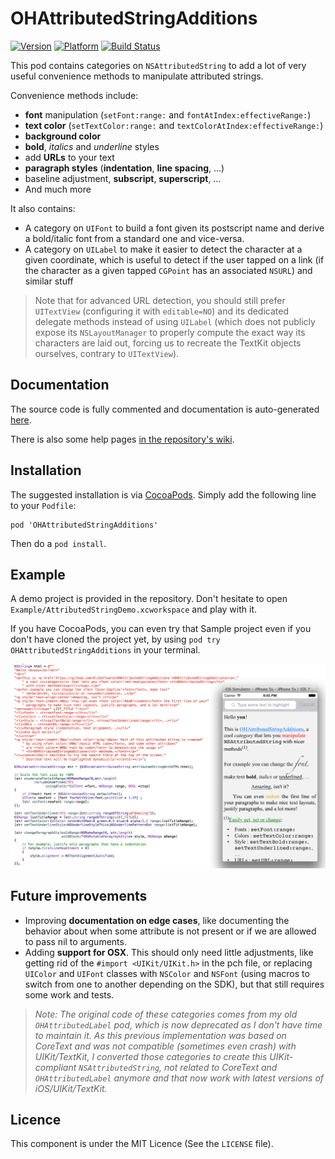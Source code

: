 # OHAttributedStringAdditions

[![Version](http://cocoapod-badges.herokuapp.com/v/OHAttributedStringAdditions/badge.png)](http://cocoadocs.org/docsets/OHAttributedStringAdditions)
[![Platform](http://cocoapod-badges.herokuapp.com/p/OHAttributedStringAdditions/badge.png)](http://cocoadocs.org/docsets/OHAttributedStringAdditions)
[![Build Status](https://travis-ci.org/AliSoftware/OHAttributedStringAdditions.png?branch=master)](https://travis-ci.org/AliSoftware/OHAttributedStringAdditions)

This pod contains categories on `NSAttributedString` to add a lot of very useful convenience methods to manipulate attributed strings.

Convenience methods include:

* **font** manipulation (`setFont:range:` and `fontAtIndex:effectiveRange:`)
* **text color** (`setTextColor:range:` and `textColorAtIndex:effectiveRange:`)
* **background color**
* **bold**, *italics* and *underline* styles
* add **URLs** to your text
* **paragraph styles** (**indentation**, **line spacing**, …)
* baseline adjustment, **subscript**, **superscript**, …
* And much more

It also contains:

* A category on `UIFont` to build a font given its postscript name and derive a bold/italic font from a standard one and vice-versa.
* A category on `UILabel` to make it easier to detect the character at a given coordinate, which is useful to detect if the user tapped on a link (if the character as a given tapped `CGPoint` has an associated `NSURL`) and similar stuff

> Note that for advanced URL detection, you should still prefer `UITextView` (configuring it with `editable=NO`) and its dedicated delegate methods instead of using `UILabel` (which does not publicly expose its `NSLayoutManager` to properly compute the exact way its characters are laid out, forcing us to recreate the TextKit objects ourselves, contrary to `UITextView`).

## Documentation

The source code is fully commented and documentation is auto-generated [here](http://cocoadocs.org/docsets/OHAttributedStringAdditions).

There is also some help pages [in the repository's wiki](https://github.com/AliSoftware/OHAttributedStringAdditions/wiki).

## Installation

The suggested installation is via [CocoaPods](http://cocoapods.org/). Simply add the following line to your `Podfile`:

```
pod 'OHAttributedStringAdditions'
```

Then do a `pod install`.

## Example

A demo project is provided in the repository. Don't hesitate to open `Example/AttributedStringDemo.xcworkspace` and play with it.

If you have CocoaPods, you can even try that Sample project even if you don't have cloned the project yet, by using `pod try OHAttributedStringAdditions` in your terminal.

![Demo Capture](README.png)

## Future improvements

* Improving **documentation on edge cases**, like documenting the behavior about when some attribute is not present or if we are allowed to pass nil to arguments.
* Adding **support for OSX**. This should only need little adjustments, like getting rid of the `#import <UIKit/UIKit.h>` in the pch file, or replacing `UIColor` and `UIFont` classes with `NSColor` and `NSFont` (using macros to switch from one to another depending on the SDK), but that still requires some work and tests.

> _Note: The original code of these categories comes from my old `OHAttributedLabel` pod, which is now deprecated as I don't have time to maintain it. As this previous implementation was based on CoreText and was not compatible (sometimes even crash) with UIKit/TextKit, I converted those categories to create this UIKit-compliant `NSAttributedString`, not related to CoreText and `OHAttributedLabel` anymore and that now work with latest versions of iOS/UIKit/TextKit._

## Licence

This component is under the MIT Licence (See the `LICENSE` file).
